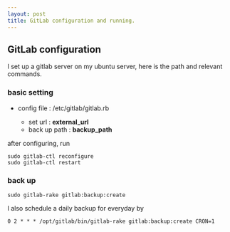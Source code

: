 ```yaml
---
layout: post
title: GitLab configuration and running.
---
```

## GitLab configuration

I set up a gitlab server on my ubuntu server, here is the path and relevant commands.

### basic setting

* config file : /etc/gitlab/gitlab.rb

  * set url : **external_url**
  * back up path : **backup_path**

after configuring, run
```
sudo gitlab-ctl reconfigure
sudo gitlab-ctl restart
```

### back up
```
sudo gitlab-rake gitlab:backup:create
```
I also schedule a daily backup for everyday by
```
0 2 * * * /opt/gitlab/bin/gitlab-rake gitlab:backup:create CRON=1

```
